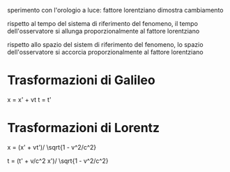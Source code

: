 sperimento con l'orologio a luce: fattore lorentziano dimostra cambiamento

rispetto al tempo del sistema di riferimento del fenomeno, il tempo dell'osservatore si allunga proporzionalmente al fattore lorentziano

rispetto allo spazio del sistem di riferimento del fenomeno, lo spazio dell'osservatore si accorcia proporzionalmente al fattore lorentziano

# Trasformazioni di Galileo

x = x' + vt
t = t'

# Trasformazioni di Lorentz

x = (x' + vt')/ \sqrt{1 - v^2/c^2}

t = (t' + v/c^2 x')/ \sqrt{1 - v^2/c^2}
